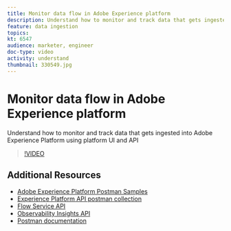 ```yaml
---
title: Monitor data flow in Adobe Experience platform
description: Understand how to monitor and track data that gets ingested into Adobe Experience Platform using platform UI and API
feature: data ingestion
topics:
kt: 6547
audience: marketer, engineer
doc-type: video
activity: understand
thumbnail: 330549.jpg
---
```


# Monitor data flow in Adobe Experience platform

Understand how to monitor and track data that gets ingested into Adobe Experience Platform using platform UI and API

>[!VIDEO](https://video.tv.adobe.com/v/330549?quality=12&learn=on)

## Additional Resources

* [Adobe Experience Platform Postman Samples](https://www.adobe.io/apis/experienceplatform/home/api-reference.html#!acpdr/swagger-specs/mapping-service-api.yaml)
* [Experience Platform API postman collection](https://github.com/adobe/experience-platform-postman-samples/tree/master/apis/experience-platform)
* [Flow Service API](https://www.adobe.io/apis/experienceplatform/home/api-reference.html#!acpdr/swagger-specs/flow-service.yaml)
* [Observability Insights API](https://www.adobe.io/apis/experienceplatform/home/api-reference.html#!acpdr/swagger-specs/observability-insights.yaml)
* [Postman documentation](https://learning.postman.com/docs/getting-started/introduction/)
